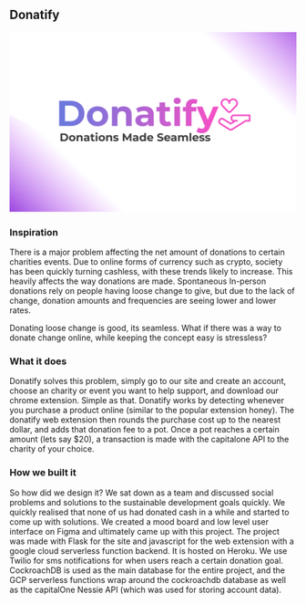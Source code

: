 ## Donatify

![Donatify](profile.png)

### Inspiration

There is a major problem affecting the net amount of donations to certain charities events. Due to online forms of currency such as crypto, society has been quickly turning cashless, with these trends likely to increase. This heavily affects the way donations are made. Spontaneous In-person donations rely on people having loose change to give, but due to the lack of change, donation amounts and frequencies are seeing lower and lower rates.

Donating loose change is good, its seamless. What if there was a way to donate change online, while keeping the concept easy is stressless?

### What it does

Donatify solves this problem, simply go to our site and create an account, choose an charity or event you want to help support, and download our chrome extension. Simple as that. Donatify works by detecting whenever you purchase a product online (similar to the popular extension honey). The donatify web extension then rounds the purchase cost up to the nearest dollar, and adds that donation fee to a pot. Once a pot reaches a certain amount (lets say $20), a transaction is made with the capitalone API to the charity of your choice.

### How we built it

So how did we design it? We sat down as a team and discussed social problems and solutions to the sustainable development goals quickly. We quickly realised that none of us had donated cash in a while and started to come up with solutions. We created a mood board and low level user interface on Figma and ultimately came up with this project. The project was made with Flask for the site and javascript for the web extension with a google cloud serverless function backend. It is hosted on Heroku. We use Twilio for sms notifications for when users reach a certain donation goal. CockroachDB is used as the main database for the entire project, and the GCP serverless functions wrap around the cockroachdb database as well as the capitalOne Nessie API (which was used for storing account data).
